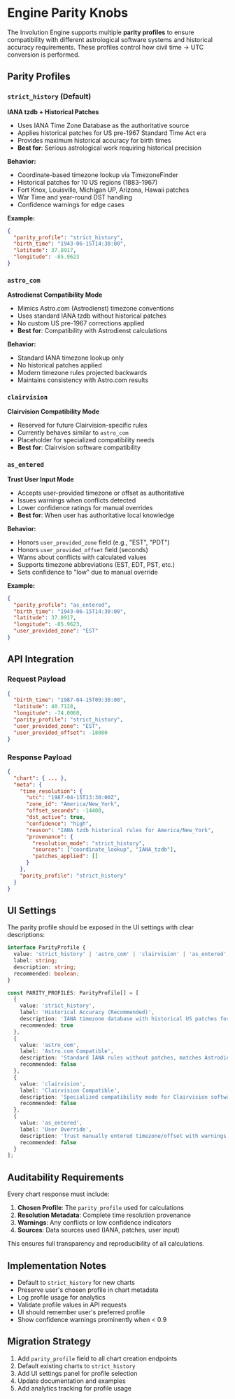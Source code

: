 # Engine Parity Knobs

The Involution Engine supports multiple **parity profiles** to ensure compatibility with different astrological software systems and historical accuracy requirements. These profiles control how civil time → UTC conversion is performed.

## Parity Profiles

### `strict_history` (Default)
**IANA tzdb + Historical Patches**

- Uses IANA Time Zone Database as the authoritative source
- Applies historical patches for US pre-1967 Standard Time Act era
- Provides maximum historical accuracy for birth times
- **Best for**: Serious astrological work requiring historical precision

**Behavior:**
- Coordinate-based timezone lookup via TimezoneFinder
- Historical patches for 10 US regions (1883-1967)
- Fort Knox, Louisville, Michigan UP, Arizona, Hawaii patches
- War Time and year-round DST handling
- Confidence warnings for edge cases

**Example:**
```json
{
  "parity_profile": "strict_history",
  "birth_time": "1943-06-15T14:30:00",
  "latitude": 37.8917,
  "longitude": -85.9623
}
```

### `astro_com`
**Astrodienst Compatibility Mode**

- Mimics Astro.com (Astrodienst) timezone conventions
- Uses standard IANA tzdb without historical patches
- No custom US pre-1967 corrections applied
- **Best for**: Compatibility with Astrodienst calculations

**Behavior:**
- Standard IANA timezone lookup only
- No historical patches applied
- Modern timezone rules projected backwards
- Maintains consistency with Astro.com results

### `clairvision`
**Clairvision Compatibility Mode**

- Reserved for future Clairvision-specific rules
- Currently behaves similar to `astro_com`
- Placeholder for specialized compatibility needs
- **Best for**: Clairvision software compatibility

### `as_entered`
**Trust User Input Mode**

- Accepts user-provided timezone or offset as authoritative
- Issues warnings when conflicts detected
- Lower confidence ratings for manual overrides
- **Best for**: When user has authoritative local knowledge

**Behavior:**
- Honors `user_provided_zone` field (e.g., "EST", "PDT")
- Honors `user_provided_offset` field (seconds)
- Warns about conflicts with calculated values
- Supports timezone abbreviations (EST, EDT, PST, etc.)
- Sets confidence to "low" due to manual override

**Example:**
```json
{
  "parity_profile": "as_entered",
  "birth_time": "1943-06-15T14:30:00",
  "latitude": 37.8917,
  "longitude": -85.9623,
  "user_provided_zone": "EST"
}
```

## API Integration

### Request Payload
```json
{
  "birth_time": "1987-04-15T09:30:00",
  "latitude": 40.7128,
  "longitude": -74.0060,
  "parity_profile": "strict_history",
  "user_provided_zone": "EST",
  "user_provided_offset": -18000
}
```

### Response Payload
```json
{
  "chart": { ... },
  "meta": {
    "time_resolution": {
      "utc": "1987-04-15T13:30:00Z",
      "zone_id": "America/New_York",
      "offset_seconds": -14400,
      "dst_active": true,
      "confidence": "high",
      "reason": "IANA tzdb historical rules for America/New_York",
      "provenance": {
        "resolution_mode": "strict_history",
        "sources": ["coordinate_lookup", "IANA_tzdb"],
        "patches_applied": []
      }
    },
    "parity_profile": "strict_history"
  }
}
```

## UI Settings

The parity profile should be exposed in the UI settings with clear descriptions:

```typescript
interface ParityProfile {
  value: 'strict_history' | 'astro_com' | 'clairvision' | 'as_entered';
  label: string;
  description: string;
  recommended: boolean;
}

const PARITY_PROFILES: ParityProfile[] = [
  {
    value: 'strict_history',
    label: 'Historical Accuracy (Recommended)',
    description: 'IANA timezone database with historical US patches for maximum accuracy',
    recommended: true
  },
  {
    value: 'astro_com',
    label: 'Astro.com Compatible',
    description: 'Standard IANA rules without patches, matches Astrodienst calculations',
    recommended: false
  },
  {
    value: 'clairvision',
    label: 'Clairvision Compatible',
    description: 'Specialized compatibility mode for Clairvision software',
    recommended: false
  },
  {
    value: 'as_entered',
    label: 'User Override',
    description: 'Trust manually entered timezone/offset with warnings',
    recommended: false
  }
];
```

## Auditability Requirements

Every chart response must include:

1. **Chosen Profile**: The `parity_profile` used for calculations
2. **Resolution Metadata**: Complete time resolution provenance
3. **Warnings**: Any conflicts or low confidence indicators
4. **Sources**: Data sources used (IANA, patches, user input)

This ensures full transparency and reproducibility of all calculations.

## Implementation Notes

- Default to `strict_history` for new charts
- Preserve user's chosen profile in chart metadata
- Log profile usage for analytics
- Validate profile values in API requests
- UI should remember user's preferred profile
- Show confidence warnings prominently when < 0.9

## Migration Strategy

1. Add `parity_profile` field to all chart creation endpoints
2. Default existing charts to `strict_history`
3. Add UI settings panel for profile selection
4. Update documentation and examples
5. Add analytics tracking for profile usage